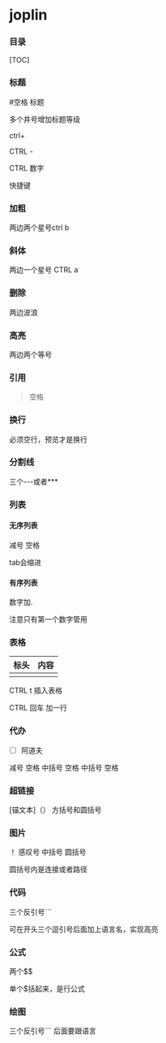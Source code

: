 # joplin
### 目录
[TOC]
### 标题
#空格 标题 

多个井号增加标题等级

ctrl+

CTRL -

CTRL 数字

快捷键
### 加粗
两边两个星号ctrl b
### 斜体
两边一个星号 CTRL a
### 删除 

两边波浪
### 高亮
两边两个等号
### 引用
> 空格
### 换行
必须空行，预览才是换行
### 分割线
三个---或者***
### 列表
#### 无序列表
减号 空格

tab会缩进
#### 有序列表
数字加.

注意只有第一个数字管用
### 表格
|标头|内容|
|---|---|
|||

CTRL t 插入表格

CTRL 回车 加一行

### 代办
- [ ] 阿道夫

减号 空格 中括号 空格 中括号 空格
### 超链接
[锚文本]（）
方括号和圆括号
### 图片
！[]()
感叹号 中括号 圆括号

圆括号内是连接或者路径
### 代码
三个反引号```

可在开头三个逗引号后面加上语言名，实现高亮
### 公式 
两个$$

单个$括起来，是行公式
### 绘图
三个反引号```
后面要跟语言
